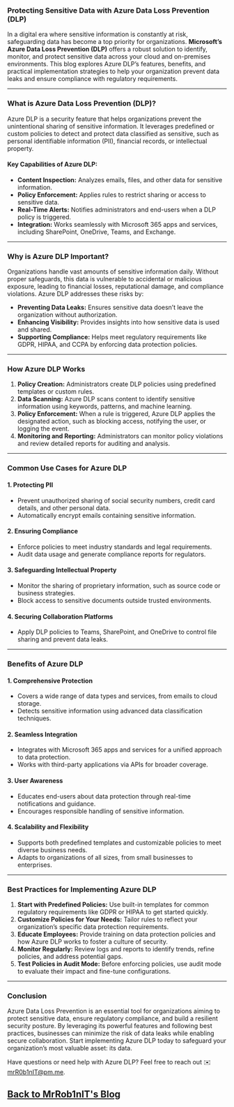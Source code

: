 ### **Protecting Sensitive Data with Azure Data Loss Prevention (DLP)**

In a digital era where sensitive information is constantly at risk, safeguarding data has become a top priority for organizations. **Microsoft’s Azure Data Loss Prevention (DLP)** offers a robust solution to identify, monitor, and protect sensitive data across your cloud and on-premises environments. This blog explores Azure DLP’s features, benefits, and practical implementation strategies to help your organization prevent data leaks and ensure compliance with regulatory requirements.

---

### **What is Azure Data Loss Prevention (DLP)?**
Azure DLP is a security feature that helps organizations prevent the unintentional sharing of sensitive information. It leverages predefined or custom policies to detect and protect data classified as sensitive, such as personal identifiable information (PII), financial records, or intellectual property.

#### **Key Capabilities of Azure DLP:**
- **Content Inspection:** Analyzes emails, files, and other data for sensitive information.
- **Policy Enforcement:** Applies rules to restrict sharing or access to sensitive data.
- **Real-Time Alerts:** Notifies administrators and end-users when a DLP policy is triggered.
- **Integration:** Works seamlessly with Microsoft 365 apps and services, including SharePoint, OneDrive, Teams, and Exchange.

---

### **Why is Azure DLP Important?**
Organizations handle vast amounts of sensitive information daily. Without proper safeguards, this data is vulnerable to accidental or malicious exposure, leading to financial losses, reputational damage, and compliance violations. Azure DLP addresses these risks by:

- **Preventing Data Leaks:** Ensures sensitive data doesn’t leave the organization without authorization.
- **Enhancing Visibility:** Provides insights into how sensitive data is used and shared.
- **Supporting Compliance:** Helps meet regulatory requirements like GDPR, HIPAA, and CCPA by enforcing data protection policies.

---

### **How Azure DLP Works**
1. **Policy Creation:** Administrators create DLP policies using predefined templates or custom rules.
2. **Data Scanning:** Azure DLP scans content to identify sensitive information using keywords, patterns, and machine learning.
3. **Policy Enforcement:** When a rule is triggered, Azure DLP applies the designated action, such as blocking access, notifying the user, or logging the event.
4. **Monitoring and Reporting:** Administrators can monitor policy violations and review detailed reports for auditing and analysis.

---

### **Common Use Cases for Azure DLP**
#### **1. Protecting PII**
- Prevent unauthorized sharing of social security numbers, credit card details, and other personal data.
- Automatically encrypt emails containing sensitive information.

#### **2. Ensuring Compliance**
- Enforce policies to meet industry standards and legal requirements.
- Audit data usage and generate compliance reports for regulators.

#### **3. Safeguarding Intellectual Property**
- Monitor the sharing of proprietary information, such as source code or business strategies.
- Block access to sensitive documents outside trusted environments.

#### **4. Securing Collaboration Platforms**
- Apply DLP policies to Teams, SharePoint, and OneDrive to control file sharing and prevent data leaks.

---

### **Benefits of Azure DLP**
#### **1. Comprehensive Protection**
- Covers a wide range of data types and services, from emails to cloud storage.
- Detects sensitive information using advanced data classification techniques.

#### **2. Seamless Integration**
- Integrates with Microsoft 365 apps and services for a unified approach to data protection.
- Works with third-party applications via APIs for broader coverage.

#### **3. User Awareness**
- Educates end-users about data protection through real-time notifications and guidance.
- Encourages responsible handling of sensitive information.

#### **4. Scalability and Flexibility**
- Supports both predefined templates and customizable policies to meet diverse business needs.
- Adapts to organizations of all sizes, from small businesses to enterprises.

---

### **Best Practices for Implementing Azure DLP**
1. **Start with Predefined Policies:** Use built-in templates for common regulatory requirements like GDPR or HIPAA to get started quickly.
2. **Customize Policies for Your Needs:** Tailor rules to reflect your organization’s specific data protection requirements.
3. **Educate Employees:** Provide training on data protection policies and how Azure DLP works to foster a culture of security.
4. **Monitor Regularly:** Review logs and reports to identify trends, refine policies, and address potential gaps.
5. **Test Policies in Audit Mode:** Before enforcing policies, use audit mode to evaluate their impact and fine-tune configurations.

---

### **Conclusion**
Azure Data Loss Prevention is an essential tool for organizations aiming to protect sensitive data, ensure regulatory compliance, and build a resilient security posture. By leveraging its powerful features and following best practices, businesses can minimize the risk of data leaks while enabling secure collaboration. Start implementing Azure DLP today to safeguard your organization’s most valuable asset: its data.

Have questions or need help with Azure DLP? Feel free to reach out ✉️ [mrR0b1nIT@pm.me](mailto:mrR0b1nIT@pm.me).

## [Back to MrRob1nIT's Blog](https://mrrobinit.github.io/MrRob1nIT/)

